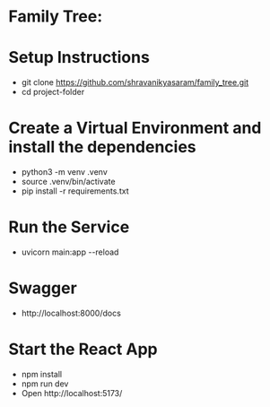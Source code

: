 # Family Tree: 

# Setup Instructions
* git clone https://github.com/shravanikyasaram/family_tree.git
* cd project-folder

# Create a Virtual Environment and install the dependencies
* python3 -m venv .venv
* source .venv/bin/activate
* pip install -r requirements.txt

# Run the Service
* uvicorn main:app --reload

# Swagger 
* http://localhost:8000/docs

# Start the React App
* npm install
* npm run dev
* Open http://localhost:5173/
